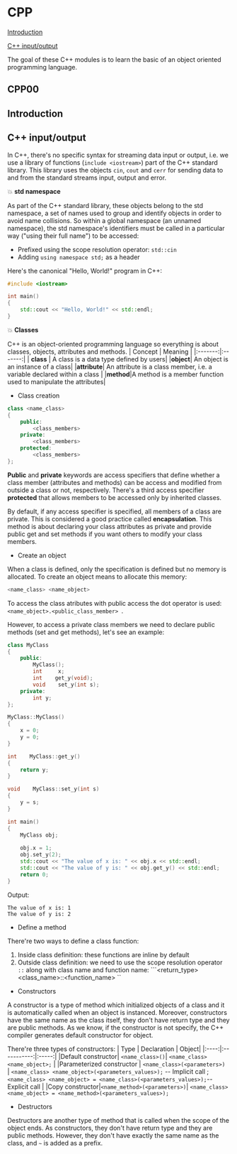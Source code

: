 # CPP

[Introduction](#introduction)

[C++ input/output](#c++_input/output)

The goal of these C++ modules is to learn the basic of an object oriented programming language.



## CPP00

## Introduction

## C++ input/output

In C++, there's no specific syntax for streaming data input or output, i.e. we use a library 
of functions (``include <iostream>``) part of the C++ standard library.
This library uses the objects ``cin``, ``cout`` and ``cerr`` for sending data to and from the standard
streams input, output and error.

:collision: **std namespace**

As part of the C++ standard library, these objects belong to the std namespace, a set of names used to group and identify objects in order to avoid name collisions. 
So within a global namespace (an unnamed namespace), the std namespace's identifiers must be called in
a particular way ("using their full name") to be accessed:
- Prefixed using the scope resolution operator:  ``std::cin``
- Adding ``using namespace std;`` as a header

Here's the canonical "Hello, World!" program in C++:
```C++
#include <iostream>

int main()
{
    std::cout << "Hello, World!" << std::endl;
}
```

:collision: **Classes**

C++ is an object-oriented programming language so everything is about classes, objects, attributes and methods.
| Concept | Meaning |
|:-------:|:-------:|
| **class** | A class is a data type defined by users|
|**object**| An object is an instance of a class|
|**attribute**| An attribute is a class member, i.e. a variable declared within a class |
|**method**|A method is a member function used to manipulate the attributes|


  - Class creation
```C++
class <name_class>
{
    public:
        <class_members>
    private:
        <class_members>
    protected:
        <class_members>
};
```
**Public** and **private** keywords are access specifiers that define whether a class member (attributes and methods) can be access and modified from outside a class or not, respectively.
There's a third access specifier **protected** that allows members to be accessed only by inherited classes.

By default, if any access specifier is specified, all members of a class are private. This is considered a good practice called **encapsulation**. This method is about declaring your class attributes as private and provide public get and set methods if you want others to modify your class members.
    
  - Create an object
  
When a class is defined, only the specification is defined but no memory is allocated. To create an object means to allocate this memory:
```C++
<name_class> <name_object>
```
To access the class atributes with public access the dot operator is used: ``<name_object>.<public_class_member> ``.

However, to access a private class members we need to declare public methods (set and get methods), let's see an example:

```C++
class MyClass
{
    public:
        MyClass();
        int     x;
        int    get_y(void);
        void    set_y(int s);
    private:
        int y;
};

MyClass::MyClass()
{
    x = 0;
    y = 0;
}

int    MyClass::get_y()
{
    return y;
}

void    MyClass::set_y(int s)
{
    y = s;
}

int main()
{
    MyClass obj;
    
    obj.x = 1;
    obj.set_y(2);
    std::cout << "The value of x is: " << obj.x << std::endl;
    std::cout << "The value of y is: " << obj.get_y() << std::endl;
    return 0;
}
```
Output:
```
The value of x is: 1
The value of y is: 2
```
   - Define a method
  
There're two ways to define a class function:
1. Inside class definition: these functions are inline by default
2. Outside class definition: we need to use the scope resolution operator ``::`` along with class name and function name: ```<return_type> <class_name>::<function_name> ``


  - Constructors

A constructor is a type of method which initialized objects of a class and it is automatically called when an object is instanced. 
Moreover, constructors have the same name as the class itself, they don't have return type and they are public methods. As we know, if the constructor is not specify, the C++ compiler generates default constructor for object.

There're three types of constructors:
| Type | Declaration | Object|
|:----:|:-----------:|:-----:|
|Default constructor| ``<name_class>()``| ``<name_class> <name_object>;`` |
|Parameterized constructor | ``<name_class>(<parameters>) `` |  ``<name_class> <name_object>(<parameters_values>);`` -- Implicit call ; ``<name_class> <name_object> = <name_class>(<parameters_values>);``-- Explicit call |
|Copy constructor|``<name_method>(<parameters>)``| ``<name_class> <name_object> = <name_method>(<parameters_values>);``

  - Destructors

Destructors are another type of method that is called when the scope of the object ends. As constructors, they don't have return type and they are public methods. However, they don't have exactly the same name as the class, and ``~`` is added as a prefix.
